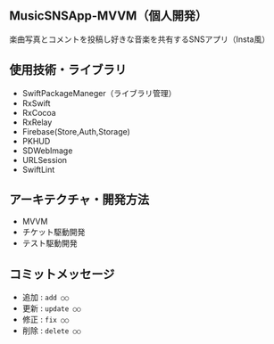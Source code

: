 ## MusicSNSApp-MVVM（個人開発）
楽曲写真とコメントを投稿し好きな音楽を共有するSNSアプリ（Insta風）

## 使用技術・ライブラリ
- SwiftPackageManeger（ライブラリ管理）
- RxSwift
- RxCocoa
- RxRelay
- Firebase(Store,Auth,Storage)
- PKHUD
- SDWebImage
- URLSession
- SwiftLint

## アーキテクチャ・開発方法
- MVVM
- チケット駆動開発
- テスト駆動開発

## コミットメッセージ
- 追加 : `add ○○`
- 更新 : `update ○○`
- 修正 : `fix ○○`
- 削除 : `delete ○○`
